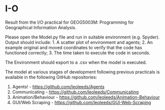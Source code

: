 # I-O
Result from the I/O practical for GEOG5003M: Programming for Geographical Information Analysis.

Please open the Model.py file and run in suitable environment (e.g. Spyder). Output should include: 1. A scatter plot of environment and agents; 2. An example original and moved coordinates to verify that the code has functioned correctly; 3. The time taken to execute the code in seconds.

The Environment should export to a .csv when the model is executed.

The model at various stages of development following previous practicals is available in the following GitHub repositories: 
1. Agents! - https://github.com/leoleeds/Agents
3. Communicating - https://github.com/leoleeds/Communicating
4. Animation/Behaviour - https://github.com/leoleeds/Animation-Behaviour
5. GUI/Web Scraping - https://github.com/leoleeds/GUI-Web-Scraping
